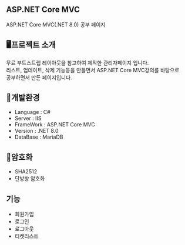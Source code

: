 ## ASP.NET Core MVC 
ASP.NET Core MVC(.NET 8.0) 공부 페이지

<h2>🖥프로젝트 소개</h2>
무료 부트스트랩 레이아웃을 참고하여 제작한 관리자페이지 입니다.<br>
리스트, 업데이트, 삭제 기능등을 만들면서 ASP.NET Core MVC강의를 바탕으로 <br>
공부하면서 만든 페이지입니다.

<h2>💾개발환경</h2>
<ul>
  <li>Language : C# </li>
  <li>Server : IIS </li>
  <li>FrameWork : ASP.NET Core MVC </li>
  <li>Version : .NET 8.0 </li>
  <li>DataBase : MariaDB</li>
</ul>

<h2>🔐암호화</h2>
<ul>
  <li>SHA2512</li>
  <li>단방향 암호화</li>
</ul>

<h2>기능</h2>
<ul>
  <li>회원가입</li>
  <li>로그인</li>
  <li>로그아웃</li>
  <li>티켓리스트</li>
</ul>
